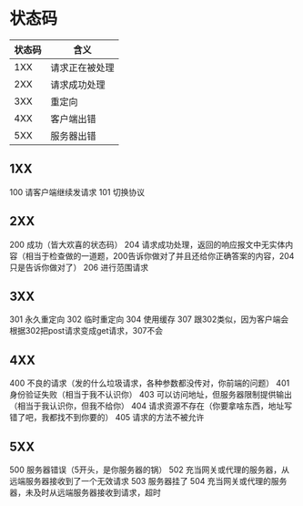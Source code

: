 # 状态码

| 状态码 | 含义           |
| ------ | -------------- |
| 1XX    | 请求正在被处理 |
| 2XX    | 请求成功处理   |
| 3XX    | 重定向         |
| 4XX    | 客户端出错     |
| 5XX    | 服务器出错     |



## 1XX
100 请客户端继续发请求
101 切换协议


## 2XX
200 成功（皆大欢喜的状态码）
204 请求成功处理，返回的响应报文中无实体内容（相当于检查做的一道题，200告诉你做对了并且还给你正确答案的内容，204只是告诉你做对了）
206 进行范围请求


## 3XX
301 永久重定向
302 临时重定向
304 使用缓存
307 跟302类似，因为客户端会根据302把post请求变成get请求，307不会


## 4XX
400 不良的请求（发的什么垃圾请求，各种参数都没传对，你前端的问题）
401 身份验证失败（相当于我不认识你）
403 可以访问地址，但服务器限制提供输出（相当于我认识你，但我不给你）
404 请求资源不存在（你要拿啥东西，地址写错了吧，我都找不到你要的）
405 请求的方法不被允许


## 5XX
500 服务器错误（5开头，是你服务器的锅）
502 充当网关或代理的服务器，从远端服务器接收到了一个无效请求
503 服务器挂了
504 充当网关或代理的服务器，未及时从远端服务器接收到请求，超时

